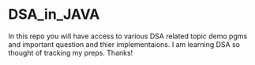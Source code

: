 # DSA_in_JAVA
In this repo you will have access to various DSA related topic demo pgms and important question and thier implementaions. I am learning DSA so thought of tracking my preps. Thanks!
